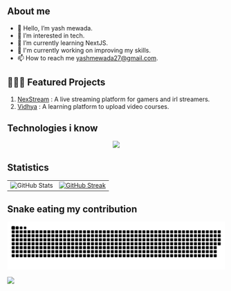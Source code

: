## About me
- 👋 Hello, I’m yash mewada.
- 👀 I’m interested in tech.
- 🌱 I’m currently learning NextJS.
- 🔭 I'm currently working on improving my skills.
- 📫 How to reach me yashmewada27@gmail.com.

<!---
yash-mewada/yash-mewada is a ✨ special ✨ repository because its `README.md` (this file) appears on your GitHub profile.
You can click the Preview link to take a look at your changes.
--->
## 🧑🏻‍💻 Featured Projects

1. [NexStream](https://nex-stream-ivory.vercel.app/) : A live streaming platform for gamers and irl streamers.
2. [Vidhya](https://vidhya-mini-project.vercel.app/) : A learning platform to upload video courses.

## Technologies i know
<p align="center">
  <a href="https://skillicons.dev">
    <img src="https://skillicons.dev/icons?i=docker,html,mysql,nextjs,vercel,cs,react,git,prisma,java,aws,nodejs,c,cpp,androidstudio,figma,py,github,css,mongodb,vscode,linux,tailwind,flutter&perline=12" />
  </a>
</p>

## Statistics
|      |      |
|:-------------------------:|:-------------------------:|
![GitHub Stats](https://github-readme-stats.vercel.app/api?username=yash-mewada&theme=chartreuse-dark) | [![GitHub Streak](https://streak-stats.demolab.com?user=yash-mewada&theme=chartreuse-dark&date_format=j%2Fn%5B%2FY%5D)](https://git.io/streak-stats) |

## Snake eating my contribution
![snake gif](https://github.com/yash-mewada/yash-mewada/blob/output/github-contribution-grid-snake-dark.svg)

![](https://komarev.com/ghpvc/?username=your-github-yash-mewada&color=brightgreen)
